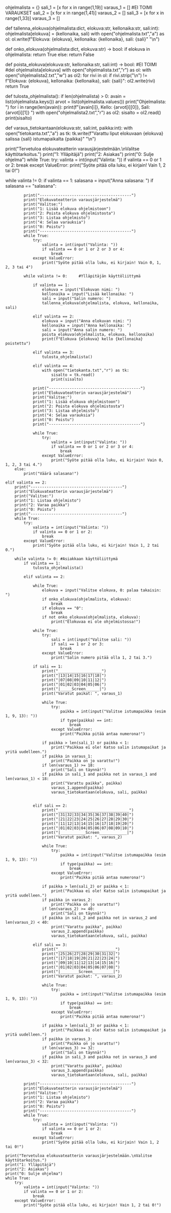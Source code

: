 ohjelmalista = {}
sali_1 = [x for x in range(1,19)]
varaus_1 = []                       #EI TOIMI VARAUKSET
sali_2 = [x for x in range(1,41)]
varaus_2 = []
sali_3 = [x for x in range(1,33)]
varaus_3 = []

def tallenna_elokuva(ohjelmalista:dict, elokuva:str, kellonaika:str, sali:int):
    ohjelmalista[elokuva] = (kellonaika, sali)
    with open("ohjelmalista.txt","a") as ol:
        ol.write(f"Elokuva: {elokuva}, kellonaika: {kellonaika}, sali: {sali}" "\n")
    
def onko_elokuva(ohjelmalista:dict, elokuva:str) -> bool:
    if elokuva in ohjelmalista:
        return True
    else:
        return False
      
def poista_elokuva(elokuva:str, kellonaika:str, sali:int) -> bool:      #EI TOIMI
    #del ohjelmalista[elokuva]
    with open("ohjelmalista.txt","r") as ol:
        with open("ohjelmalista2.txt","w") as ol2:
            for rivi in ol:
                if rivi.strip("\n") != f"Elokuva: {elokuva}, kellonaika: {kellonaika}, sali: {sali}":
                    ol2.write(rivi)
    return True

def tulosta_ohjelmalista():
    if len(ohjelmalista) > 0:
        avain = list(ohjelmalista.keys())
        arvot = list(ohjelmalista.values())
        print("Ohjelmalista: ")
        for i in range(len(avain)):
            print(f"{avain[i]}, Kello: {arvot[i][0]}, Sali: {arvot[i][1]} ")
    with open("ohjelmalista2.txt","r") as ol2:
        sisalto = ol2.read()
        print(sisalto)

def varaus_tietokantaan(elokuva:str, sali:int, paikka:int):
    with open("tietokanta.txt","a") as tk:
        tk.write(f"Varattu liput elokuvaan {elokuva} salissa {sali} istumapaikalta {paikka}" "\n")

print("Tervetuloa elokuvateatterin varausjärjestelmään.\nValitse käyttötarkoitus.")
print("1: Ylläpitäjä")
print("2: Asiakas")
print("0: Sulje ohjelma")
while True:
    try:
        valinta = int(input("Valinta: "))
        if valinta == 0 or 1 or 2:
            break
    except ValueError:
        print("Syöte pitää olla luku, ei kirjain! Vain 1, 2 tai 0!")

while valinta != 0:
    if valinta == 1:
        salasana = input("Anna salasana: ")
        if salasana == "salasana":
            
            print("----------------------------------------")
            print("Elokuvateatterin varausjärjestelmä")
            print("Valitse:")
            print("1: Lisää elokuva ohjelmistoon")
            print("2: Poista elokuva ohjelmistosta")
            print("3: Listaa ohjelmisto")
            print("4: Selaa varauksia")
            print("0: Poistu")
            print("----------------------------------------")
            while True:
                try:
                    valinta = int(input("Valinta: "))
                    if valinta == 0 or 1 or 2 or 3 or 4:
                        break
                except ValueError:
                    print("Syöte pitää olla luku, ei kirjain! Vain 0, 1, 2, 3 tai 4")

            while valinta != 0:     #Ylläpitäjän käyttöliittymä

                if valinta == 1:
                    elokuva = input("Elokuvan nimi: ")
                    kellonaika = input("Lisää kellonaika: ")
                    sali = input("Salin numero: ")
                    tallenna_elokuva(ohjelmalista, elokuva, kellonaika, sali)
                
                elif valinta == 2:
                    elokuva = input("Anna elokuvan nimi: ")
                    kellonaika = input("Anna kellonaika: ")
                    sali = input("Anna salin numero: ")
                    poista_elokuva(ohjelmalista, elokuva, kellonaika)
                    print(f"Elokuva {elokuva} kello {kellonaika} poistettu")
                
                elif valinta == 3:
                    tulosta_ohjelmalista()
                
                elif valinta == 4:
                    with open("tietokanta.txt","r") as tk:
                        sisalto = tk.read()
                        print(sisalto)

                print("----------------------------------------")
                print("Elokuvateatterin varausjärjestelmä")
                print("Valitse:")
                print("1: Lisää elokuva ohjelmistoon")
                print("2: Poista elokuva ohjelmistosta")
                print("3: Listaa ohjelmisto")
                print("4: Selaa varauksia")
                print("0: Poistu")
                print("----------------------------------------")
                
                while True:
                    try:
                        valinta = int(input("Valinta: "))
                        if valinta == 0 or 1 or 2 or 3 or 4:
                            break
                    except ValueError:
                        print("Syöte pitää olla luku, ei kirjain! Vain 0, 1, 2, 3 tai 4.")
        else: 
            print("Väärä salasana!")     

    elif valinta == 2:
        print("----------------------------------------")
        print("Elokuvateatterin varausjärjestelmä")
        print("Valitse:")
        print("1: Listaa ohjelmisto")
        print("2: Varaa paikka")
        print("0: Poistu")
        print("----------------------------------------")
        while True:
            try:
                valinta = int(input("Valinta: "))
                if valinta == 0 or 1 or 2:
                    break
            except ValueError:
                print("Syöte pitää olla luku, ei kirjain! Vain 1, 2 tai 0.")

        while valinta != 0: #Asiakkaan käyttöliittymä
            if valinta == 1:
                tulosta_ohjelmalista()
               
            elif valinta == 2:
                
                while True:
                    elokuva = input("Valitse elokuva, 0: palaa takaisin: ")
                    if onko_elokuva(ohjelmalista, elokuva):
                        break
                    if elokuva == "0":
                        break
                    if not onko_elokuva(ohjelmalista, elokuva):
                        print("Elokuvaa ei ole ohjelmistossa!")

                while True:
                    try:
                        sali = int(input("Valitse sali: "))
                        if sali == 1 or 2 or 3:
                            break
                    except ValueError:
                        print("Salin numero pitää olla 1, 2 tai 3.")
 
                if sali == 1:
                    print("___________________")
                    print("|13|14|15|16|17|18|")
                    print("|07|08|09|10|11|12|")
                    print("|01|02|03|04|05|06|")
                    print("|_____Screen______|")
                    print("Varatut paikat: ", varaus_1)

                    while True:
                        try:
                            paikka = int(input("Valitse istumapaikka (esim 1, 9, 13): "))
                            if type(paikka) == int:
                                break
                        except ValueError:
                            print("Paikka pitää antaa numerona!")

                    if paikka > len(sali_1) or paikka < 1:
                        print("Paikkaa ei ole! Katso salin istumapaikat ja yritä uudelleen.")
                    if paikka in varaus_1:
                        print("Paikka on jo varattu!")
                    if len(varaus_1) >= 18:
                        print("Sali on täynnä!")
                    if paikka in sali_1 and paikka not in varaus_1 and len(varaus_1) < 18:
                        print("Varattu paikka", paikka)
                        varaus_1.append(paikka)
                        varaus_tietokantaan(elokuva, sali, paikka)

                                 
                elif sali == 2:
                    print("_______________________________")
                    print("|31|32|33|34|35|36|37|38|39|40|")
                    print("|21|22|23|24|25|26|27|28|29|30|")
                    print("|11|12|13|14|15|16|17|18|19|20|")
                    print("|01|02|03|04|05|06|07|08|09|10|")
                    print("|___________Screen____________|")
                    print("Varatut paikat: ", varaus_2)

                    while True:
                        try:
                            paikka = int(input("Valitse istumapaikka (esim 1, 9, 13): "))
                            if type(paikka) == int:
                                break
                        except ValueError:
                            print("Paikka pitää antaa numerona!")

                    if paikka > len(sali_2) or paikka < 1:
                        print("Paikkaa ei ole! Katso salin istumapaikat ja yritä uudelleen.")
                    if paikka in varaus_2:
                        print("Paikka on jo varattu!")
                    if len(varaus_2) >= 40:
                        print("Sali on täynnä!")
                    if paikka in sali_2 and paikka not in varaus_2 and len(varaus_2) < 40:
                        print("Varattu paikka", paikka)
                        varaus_2.append(paikka)
                        varaus_tietokantaan(elokuva, sali, paikka)

                elif sali == 3:
                    print("_________________________")
                    print("|25|26|27|28|29|30|31|32|")
                    print("|17|18|19|20|21|22|23|24|")
                    print("|09|10|11|12|13|14|15|16|")
                    print("|01|02|03|04|05|06|07|08|")
                    print("|________Screen_________|")
                    print("Varatut paikat: ", varaus_2)

                    while True:
                        try:
                            paikka = int(input("Valitse istumapaikka (esim 1, 9, 13): "))
                            if type(paikka) == int:
                                break
                        except ValueError:
                            print("Paikka pitää antaa numerona!")

                    if paikka > len(sali_3) or paikka < 1:
                        print("Paikkaa ei ole! Katso salin istumapaikat ja yritä uudelleen.")
                    if paikka in varaus_3:
                        print("Paikka on jo varattu!")
                    if len(varaus_3) >= 32:
                        print("Sali on täynnä!")
                    if paikka in sali_3 and paikka not in varaus_3 and len(varaus_3) < 32:
                        print("Varattu paikka", paikka)
                        varaus_3.append(paikka)
                        varaus_tietokantaan(elokuva, sali, paikka)
                
            print("----------------------------------------")
            print("Elokuvateatterin varausjärjestelmä")
            print("Valitse:")
            print("1: Listaa ohjelmisto")
            print("2: Varaa paikka")
            print("0: Poistu")
            print("----------------------------------------")
            while True:
                try:
                    valinta = int(input("Valinta: "))
                    if valinta == 0 or 1 or 2:
                        break
                except ValueError:
                    print("Syöte pitää olla luku, ei kirjain! Vain 1, 2 tai 0!") 

    print("Tervetuloa elokuvateatterin varausjärjestelmään.\nValitse käyttötarkoitus.")
    print("1: Ylläpitäjä")
    print("2: Asiakas")
    print("0: Sulje ohjelma")
    while True:
        try:
            valinta = int(input("Valinta: "))
            if valinta == 0 or 1 or 2:
                break
        except ValueError:
            print("Syöte pitää olla luku, ei kirjain! Vain 1, 2 tai 0!")

        
            
